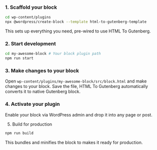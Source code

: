 ### 1. Scaffold your block

```bash
cd wp-content/plugins
npx @wordpress/create-block --template html-to-gutenberg-template
```

This sets up everything you need, pre-wired to use HTML To Gutenberg.

### 2. Start development

```bash
cd my-awesome-block # Your block plugin path
npm run start
```

### 3. Make changes to your block

Open `wp-content/plugins/my-awesome-block/src/block.html` and make changes to your block. Save the file, HTML To Gutenberg automatically converts it to native Gutenberg block.

### 4. Activate your plugin

Enable your block via WordPress admin and drop it into any page or post.

5. Build for production

```bash
npm run build
```

This bundles and minifies the block to makes it ready for production.
